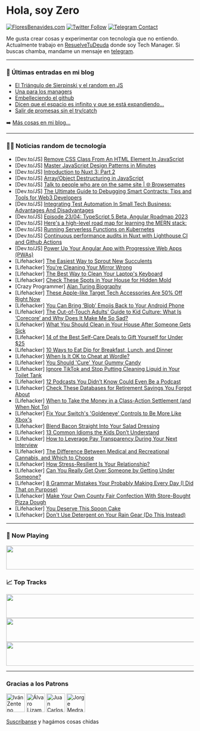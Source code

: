 # Hola, soy Zero

[![FloresBenavides.com](https://img.shields.io/website?down_message=oops&label=MiBlog&style=for-the-badge&up_message=online&url=https%3A%2F%2Ffloresbenavides.com)](https://floresbenavides.com) [![Twitter Follow](https://img.shields.io/twitter/follow/ZeroDragon?color=%231DA1F2&label=Follow&logo=twitter&logoColor=ffffff&style=for-the-badge)](https://twitter.com/zerodragon) [![Telegram Contact](https://img.shields.io/badge/escr%C3%ADbeme-ZeroDragon-%2326A5E4?style=for-the-badge&logo=telegram)](https://t.me/zerodragon)

Me gusta crear cosas y experimentar con tecnología que no entiendo.
Actualmente trabajo en [ResuelveTuDeuda](http://github.com/resuelve) donde soy Tech Manager.
Si buscas chamba, mandame un mensaje en [telegram](https://t.me/zerodragon).

---

### 📕 Últimas entradas en mi blog
<!-- BLOG-POST-LIST:START -->
- [El Triángulo de Sierpinski y el random en JS](https://floresbenavides.com/el-triangulo-de-sierpinski-y-el-random-en-js/)
- [Una para los managers](https://floresbenavides.com/una-para-los-managers/)
- [Embelleciendo el github](https://floresbenavides.com/embelleciendo-el-github/)
- [Dicen que el espacio es infinito y que se está expandiendo…](https://floresbenavides.com/dicen-que-el-espacio-es-infinito-y-que-se-esta-expandiendo/)
- [Salir de promesas sin el try/catch](https://floresbenavides.com/salir-de-promesas-sin-el-try-catch/)
<!-- BLOG-POST-LIST:END -->

➡️ [Más cosas en mi blog...](https://floresbenavides.com)

---

### 👨‍💻 Noticias random de tecnología
<!-- TECH-POSTS:START -->
- [Dev.to/JS] [Remove CSS Class From An HTML Element In JavaScript](https://dev.to/hirajatamil/remove-css-class-from-an-html-element-in-javascript-2jk6)
- [Dev.to/JS] [Master JavaScript Design Patterns in Minutes](https://dev.to/smsp/master-javascript-design-patterns-in-minutes-8l2)
- [Dev.to/JS] [Introduction to Nuxt 3: Part 2](https://dev.to/alexandergekov/introduction-to-nuxt-3-part-2-movie-app-i02)
- [Dev.to/JS] [Array/Object Destructuring in JavaScript](https://dev.to/cyboneutron/arrayobject-destructuring-in-javascript-53pi)
- [Dev.to/JS] [Talk to people who are on the same site | 🌐 Browsemates](https://dev.to/rajeshj3/talk-to-people-who-are-on-the-same-site-browsemates-2alp)
- [Dev.to/JS] [The Ultimate Guide to Debugging Smart Contracts: Tips and Tools for Web3 Developers](https://dev.to/olanetsoft/the-ultimate-guide-to-debugging-smart-contracts-tips-and-tools-for-web3-developers-2gm9)
- [Dev.to/JS] [Integrating Test Automation In Small Tech Business: Advantages And Disadvantages](https://dev.to/stateofdevnation/integrating-test-automation-in-small-tech-business-advantages-and-disadvantages-fee)
- [Dev.to/JS] [Episode 23/04: TypeScript 5 Beta, Angular Roadmap 2023](https://dev.to/ng_news/episode-2304-typescript-5-beta-angular-roadmap-2023-2o2g)
- [Dev.to/JS] [Here&#39;s a high-level road map for learning the MERN stack:](https://dev.to/vamsi_76_89/heres-a-high-level-road-map-for-learning-the-mern-stack-5akm)
- [Dev.to/JS] [Running Serverless Functions on Kubernetes](https://dev.to/pmbanugo/running-serverless-functions-on-kubernetes-a20)
- [Dev.to/JS] [Continuous performance audits in Nuxt with Lighthouse CI and Github Actions](https://dev.to/jacobandrewsky/continuous-performance-audits-in-nuxt-with-lighthouse-ci-and-github-actions-2hpf)
- [Dev.to/JS] [Power Up Your Angular App with Progressive Web Apps &lpar;PWAs&rpar;](https://dev.to/ilyoskhuja/power-up-your-angular-app-with-progressive-web-apps-pwas-1p88)
- [Lifehacker] [The Easiest Way to Sprout New Succulents](https://lifehacker.com/the-easiest-way-to-sprout-new-succulents-1850042631)
- [Lifehacker] [You&#39;re Cleaning Your Mirror Wrong](https://lifehacker.com/youre-cleaning-your-mirror-wrong-1850042657)
- [Lifehacker] [The Best Way to Clean Your Laptop&#39;s Keyboard](https://lifehacker.com/the-best-way-to-clean-your-laptops-keyboard-1850042703)
- [Lifehacker] [Check These Spots in Your House for Hidden Mold](https://lifehacker.com/check-these-spots-in-your-house-for-hidden-mold-1850042758)
- [Crazy Programmer] [Alan Turing Biography](https://www.thecrazyprogrammer.com/2023/01/alan-turing-biography.html)
- [Lifehacker] [These Apple-like Target Tech Accessories Are 50% Off Right Now](https://lifehacker.com/these-apple-like-target-tech-accessories-are-50-off-ri-1850042771)
- [Lifehacker] [You Can Bring ‘Blob’ Emojis Back to Your Android Phone](https://lifehacker.com/you-can-bring-blob-emojis-back-to-your-android-phone-1850041694)
- [Lifehacker] [The Out-of-Touch Adults&#39; Guide to Kid Culture: What Is ‘Corecore’ and Why Does It Make Me So Sad?](https://lifehacker.com/the-out-of-touch-adults-guide-to-kid-culture-what-is-1850042797)
- [Lifehacker] [What You Should Clean in Your House After Someone Gets Sick](https://lifehacker.com/what-you-should-clean-in-your-house-after-someone-gets-1850042324)
- [Lifehacker] [14 of the Best Self-Care Deals to Gift Yourself for Under $25](https://lifehacker.com/14-of-the-best-self-care-deals-to-gift-yourself-for-und-1850041613)
- [Lifehacker] [10 Ways to Eat Dip for Breakfast, Lunch, and Dinner](https://lifehacker.com/10-ways-to-eat-dip-for-breakfast-lunch-and-dinner-1850041608)
- [Lifehacker] [When Is It OK to Cheat at Wordle?](https://lifehacker.com/when-is-it-ok-to-cheat-at-wordle-1850041707)
- [Lifehacker] [You Should &#39;Cure&#39; Your Gummy Candy](https://lifehacker.com/you-should-cure-your-gummy-candy-1850041518)
- [Lifehacker] [Ignore TikTok and Stop Putting Cleaning Liquid in Your Toilet Tank](https://lifehacker.com/ignore-tiktok-and-stop-putting-cleaning-liquid-in-your-1850041452)
- [Lifehacker] [12 Podcasts You Didn’t Know Could Even Be a Podcast](https://lifehacker.com/12-podcasts-you-didn-t-know-could-be-a-podcast-1850016905)
- [Lifehacker] [Check These Databases for Retirement Savings You Forgot About](https://lifehacker.com/check-these-databases-for-retirement-savings-you-forgot-1850037905)
- [Lifehacker] [When to Take the Money in a Class-Action Settlement &lpar;and When Not To&rpar;](https://lifehacker.com/when-to-take-the-money-in-a-class-action-settlement-an-1850040355)
- [Lifehacker] [Fix Your Switch&#39;s &#39;Goldeneye&#39; Controls to Be More Like Xbox&#39;s](https://lifehacker.com/fix-your-switchs-goldeneye-controls-to-be-more-like-xbo-1850040284)
- [Lifehacker] [Blend Bacon Straight Into Your Salad Dressing](https://lifehacker.com/blend-bacon-straight-into-your-salad-dressing-1850040200)
- [Lifehacker] [13 Common Idioms the Kids Don’t Understand](https://lifehacker.com/13-common-idioms-the-kids-don-t-understand-1850035015)
- [Lifehacker] [How to Leverage Pay Transparency During Your Next Interview](https://lifehacker.com/how-to-leverage-pay-transparency-during-your-next-inter-1850006082)
- [Lifehacker] [The Difference Between Medical and Recreational Cannabis, and Which to Choose](https://lifehacker.com/the-difference-between-medical-and-recreational-cannabi-1850039890)
- [Lifehacker] [How Stress-Resilient Is Your Relationship?](https://lifehacker.com/how-stress-resilient-is-your-relationship-1850038256)
- [Lifehacker] [Can You Really Get Over Someone by Getting Under Someone?](https://lifehacker.com/can-you-really-get-over-someone-by-getting-under-someon-1850038232)
- [Lifehacker] [8 Grammar Mistakes Your Probably Making Every Day &lpar;I Did That on Purpose&rpar;](https://lifehacker.com/8-grammar-mistakes-your-probably-making-every-day-i-di-1850039059)
- [Lifehacker] [Make Your Own County Fair Confection With Store-Bought Pizza Dough](https://lifehacker.com/make-elephant-ears-with-store-bought-pizza-dough-1850038013)
- [Lifehacker] [You Deserve This Spoon Cake](https://lifehacker.com/you-deserve-this-spoon-cake-1850035434)
- [Lifehacker] [Don&#39;t Use Detergent on Your Rain Gear &lpar;Do This Instead&rpar;](https://lifehacker.com/dont-use-detergent-on-your-rain-gear-do-this-instead-1850037456)<!-- TECH-POSTS:END -->

---

### 🎵 Now Playing
<a href="https://spotify-now-playing-dun.vercel.app/now-playing?open"><img src="https://spotify-now-playing-dun.vercel.app/now-playing" width="540" height="64"></a>

### 📈 Top Tracks
<a href="https://spotify-now-playing-dun.vercel.app/top-tracks?i=1&open"><img src="https://spotify-now-playing-dun.vercel.app/top-tracks?i=1" width="540" height="64"></a>
<a href="https://spotify-now-playing-dun.vercel.app/top-tracks?i=2&open"><img src="https://spotify-now-playing-dun.vercel.app/top-tracks?i=2" width="540" height="64"></a>
<a href="https://spotify-now-playing-dun.vercel.app/top-tracks?i=3&open"><img src="https://spotify-now-playing-dun.vercel.app/top-tracks?i=3" width="540" height="64"></a>

---

### Gracias a los Patrons
[<img src="https://avatars.githubusercontent.com/u/243380?v=4" alt="Iván Zenteno" width="50px">](https://github.com/k001) [<img src="https://avatars.githubusercontent.com/u/19955639?v=4" alt="Álvaro Lizama" width="50px">](https://github.com/alvarolizama) [<img src="https://avatars.githubusercontent.com/u/2718753?v=4" alt="Juan Carlos Ruiz" width="50px">](https://github.com/JuanCrg90) [<img src="https://avatars.githubusercontent.com/u/37025?v=4" alt="Jorge Medrano" width="50px">](https://github.com/h1pp1e) 

[Suscríbanse](https://www.patreon.com/zerodragon) y hagámos cosas chidas

